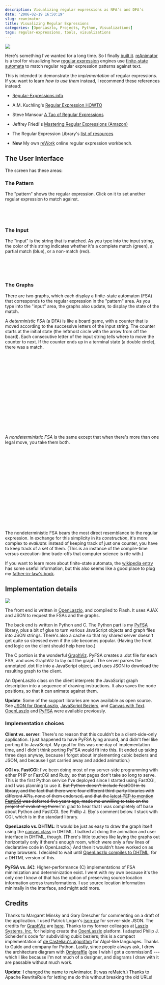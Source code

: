 ```yaml
---
description: Visualizing regular expressions as NFA’s and DFA’s
date: '2006-02-19 16:50:19'
slug: reanimator
title: Visualizing Regular Expressions
categories: [OpenLaszlo, Projects, Python, Visualizations]
tags: regular-expressions, tools, visualizations
---
```


![](http://images.osteele.com/2006/rematch-small.png)

Here's something I've wanted for a long time.  So I finally [built it](/tools/reanimator).  [reAnimator](/tools/reanimator) is a tool for visualizing how [regular expression](http://en.wikipedia.org/wiki/Regular_expression) engines use [finite-state automata](http://en.wikipedia.org/wiki/Finite_state_automaton) to match regular regular expression patterns against text.

<!-- more -->

This is intended to demonstrate the _implementation_ of regular expressions.  If you want to learn _how to use them_ instead, I recommend these references instead:

* [Regular-Expressions.info](http://www.regular-expressions.info/)

* A.M. Kuchling's [Regular Expression HOWTO](http://www.amk.ca/python/howto/regex/)

* Steve Mansour [A Tao of Regular Expressions](http://sitescooper.org/tao_regexps.html)

* Jeffrey Friedl's [Mastering Regular Expressions (Amazon)](http://www.amazon.com/gp/product/oliversteele-20/0596002890)

* The Regular Expression Library's [list of resources](http://www.regexlib.com/Resources.aspx)

* **New** My own [reWork](/tools/rework) online regular expression workbench.

## The User Interface

The screen has these areas:

### The Pattern

The "pattern" shows the regular expression.  Click on it to set another regular expression to match against.

<object width="377" height="46" classid="clsid:02BF25D5-8C17-4B23-BC80-D3488ABDDC6B" codebase="http://www.apple.com/qtactivex/qtplugin.cab">
  <param name="src" value="http://osteele.com/images/2006/rematch/pattern.mov"/>
  <param name="controller" value="1"/>
  <embed src="http://osteele.com/images/2006/rematch/pattern.mov" width="377" height="46" controller="1" pluginspage="http://www.apple.com/quicktime/download/"/>
</object>

### The Input

The "input" is the string that is matched.  As you type into the input string, the color of this string indicates whether it's a complete match (green), a partial match (blue), or a non-match (red).

<object width="377" height="54" classid="clsid:02BF25D5-8C17-4B23-BC80-D3488ABDDC6B" codebase="http://www.apple.com/qtactivex/qtplugin.cab">
  <param name="src" value="/images/2006/rematch/input.mov"/>
  <param name="controller" value="1"/>
  <embed src="/images/2006/rematch/input.mov" width="377" height="54" controller="1" pluginspage="http://www.apple.com/quicktime/download/"/>
</object>

### The Graphs

There are two graphs, which each display a finite-state automaton (FSA) that corresponds to the regular expression in the "pattern" area.  As you type into the "input" area, the graphs also update, to display the state of the match.

A *deterministic FSA* (a DFA) is like a board game, with a counter that is moved according to the successive letters of the input string.  The counter starts at the initial state (the leftmost circle with the arrow from off the board).  Each consecutive letter of the input string tells where to move the counter to next.  If the counter ends up in a terminal state (a double circle), there was a match.

<object width="309" height="248" classid="clsid:02BF25D5-8C17-4B23-BC80-D3488ABDDC6B" codebase="http://www.apple.com/qtactivex/qtplugin.cab">
  <param name="src" value="/images/2006/rematch/dfa.mov"/>
  <param name="controller" value="1"/><embed src="/images/2006/rematch/dfa.mov" width="309" height="248" controller="1" pluginspage="http://www.apple.com/quicktime/download/"/>
</object>

A *nondeterministic FSA* is the same except that when there's more than one legal move, you take them both.

<object width="222" height="250" classid="clsid:02BF25D5-8C17-4B23-BC80-D3488ABDDC6B" codebase="http://www.apple.com/qtactivex/qtplugin.cab"><param name="src" value="/images/2006/rematch/nfa.mov"/>
  <param name="controller" value="1"/>
  <embed src="/images/2006/rematch/nfa.mov" width="222" height="250" controller="1" pluginspage="http://www.apple.com/quicktime/download/"/>
</object>

The nondeterministic FSA bears the most direct resemblance to the regular expression.  In exchange for this simplicity in its *construction*, it's more complex to *evaluate*: instead of keeping track of just one counter, you have to keep track of a set of them.  (This is an instance of the compile-time versus execution-time trade-offs that computer science is rife with.)

If you want to learn more about finite-state automata, the [wikipedia entry](http://en.wikipedia.org/wiki/Finite_state_automaton) has some useful information, but this also seems like a good place to plug my [father-in-law's book](http://www.amazon.com/gp/product/oliversteele-20/0131655639/).

## Implementation details

![](http://images.osteele.com/2006/rematch-architecture.png)

The front end is written in [OpenLaszlo](http://www.openlaszlo.org), and compiled to Flash.  It uses AJAX and JSON to request the FSAs and the graphs.

The back end is written in Python and C.  The Python part is my [PyFSA](http://osteele.com/software/python/fsa/) library, plus a bit of glue to turn various JavaScript objects and graph files into JSON strings.  There's also a cache so that my shared server doesn't get quite so stressed even if the site becomes popular.  (Having the front end logic on the client should help here too.)

The C portion is the wonderful [GraphViz](http://http://www.graphviz.org).  PyFSA creates a .dot file for each FSA, and uses GraphViz to lay out the graph.  The server parses the annotated .dot file into a JavaScript object, and uses JSON to download the resulting graph to the client.

An OpenLaszlo class on the client interprets the JavaScript graph description into a sequence of drawing instructions.  It also saves the node positions, so that it can animate against them.

**Update**: Some of the support libraries are now available as open source.  See [JSON for OpenLaszlo](/2006/02/json-for-openlaszlo), [JavaScript Beziers](/2006/02/javascript-beziers), and [Canvas with Text](/2006/02/textcanvas).  [OpenLaszlo](http://www.openlaszlo.org) and [PyFSA](/software/python/fsa/) were available previously.

### Implementation choices

**Client vs. server**: There's no reason that this couldn't be a client-side-only application.  I just happened to have PyFSA lying around, and didn't feel like porting it to JavaScript.  My goal for this was one day of implementation time, and I didn't think porting PyFSA would fit into this.  (It ended up taking three days anyway, because I forgot about implementing cubic beziers and JSON, and because I got carried away and added animation.)

**CGI vs. FastCGI**: I've been doing most of my server-side programming with either PHP or FastCGI and Ruby, so that pages don't take so long to serve.  This is the first Python service I've deployed since I started using FastCGI, and I was planning to use it.  <strike>But Python doesn't include FastCGI in its library, and the fact that there were four different third-party libraries with different APIs, none of them endorsed, and that the [latest PEP to mention FastCGI](http://www.python.org/peps/pep-0222.html) was deferred five years ago, made me unwilling to take on the project of evaluating them.</strike>I'm glad to hear that I was completely off base about Python and FastCGI.  See Phillip J. Eby's comment below.  I stuck with CGI, which is in the standard library.

**OpenLaszlo vs. DHTML**: It would be just as easy to draw the graph itself using the [canvas class](http://www.whatwg.org/specs/web-apps/current-work/#scs-dynamic) in DHTML.  I balked at doing the animation and user interface in DHTML, though.  (There's little touches like laying the graphs out horizontally only if there's enough room, which were only a few lines of declarative code in OpenLaszlo.)  And then it wouldn't have worked on as many browsers.  I decided to wait until [OpenLaszlo compiles to DHTML](http://wiki.openlaszlo.org/DHTML_Target), for a DHTML version of this.

**PyFSA vs. â€¦**: Higher-performance (C) implementations of FSA minimization and determinization exist.  I went with my own because it's the only one I know of that has the option of preserving source location information across transformations.  I use source location information minimally in the interface, and might add more.

## Credits

Thanks to Margaret Minsky and Gary Drescher for commenting on a draft of the application.  I used Patrick Logan's [json-py](http://sourceforge.net/projects/json-py/) for server-side JSON.  The credits for [GraphViz](http://www.graphviz.org/) are [here](http://www.graphviz.org/Credits.php).  Thanks to my former colleages at [Laszlo Systems, Inc.](http://openlaszlo.org) for helping create the [OpenLaszlo](http://openlaszlo.org) platform.  I adapted Philip J. Scheider's code for subdividing cubic beziers; this is a compact implementation of [de Casteljau's algorithm](http://en.wikipedia.org/wiki/De_Casteljau%27s_algorithm) for Algol-like languages.  Thanks to Guido and company for Python.  Lastly, since people always ask, I drew the architecture diagram with [Omigraffle](http://www.omnigroup.com/applications/omnigraffle/) (gee I wish I got a commission!) --- which I like because I'm not much of a designer, and diagrams I draw with it are passable without much work.

**Update**: I changed the name to reAnimator.  (It was reMatch.)  Thanks to Apache RewriteRule for letting me do this without breaking the old URLs!
